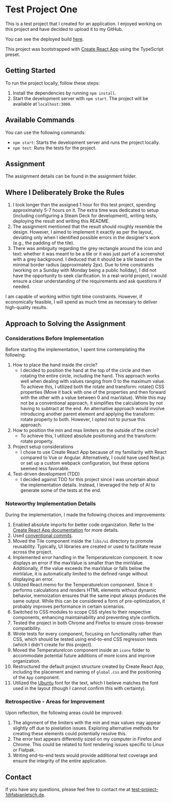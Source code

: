 # Test Project One

This is a test project that I created for an application. I enjoyed working on this project and have decided to upload it to my GitHub.

You can see the deployed build [here](https://main--merry-blancmange-590418.netlify.app/).

This project was bootstrapped with [Create React App](https://github.com/facebook/create-react-app) using the TypeScript preset.

## Getting Started

To run the project locally, follow these steps:

1. Install the dependencies by running `npm install`.
2. Start the development server with `npm start`. The project will be available at `localhost:3000`.


## Available Commands

You can use the following commands:

- `npm start`: Starts the development server and runs the project locally.
- `npm test`: Runs the tests for the project.

## Assignment

The assignment details can be found in the assignment folder.


## Where I Deliberately Broke the Rules

1. I took longer than the assigned 1 hour for this test project, spending approximately 5-7 hours on it. The extra time was dedicated to setup (including configuring a Steam Deck for development), writing tests, deploying the result and writing this README.
2. The assignment mentioned that the result should roughly resemble the design. However, I aimed to implement it exactly as per the layout, deviating only when I identified possible errors in the designer's work (e.g., the padding of the tile).
3. There was ambiguity regarding the grey rectangle around the icon and text: whether it was meant to be a tile or it was just part of a screenshot with a grey background. I deduced that it should be a tile based on the minimal border radius (approximately 2px). Due to time constraints (working on a Sunday with Monday being a public holiday), I did not have the opportunity to seek clarification. In a real-world project, I would ensure a clear understanding of the requirements and ask questions if needed.

I am capable of working within tight time constraints. However, if economically feasible, I will spend as much time as necessary to deliver high-quality results.

## Approach to Solving the Assignment

### Considerations Before Implementation

Before starting the implementation, I spent time contemplating the following:

1. How to place the hand inside the circle?
   - I decided to position the hand at the top of the circle and then rotating the entire circle, including the hand. This approach works well when dealing with values ranging from 0 to the maximum value. To achieve this, I utilized both the rotate and transform: rotate() CSS properties (Move it back with one of the properties and then forward with the other with a value between 0 and maxValue). While this may not be a conventional approach, it simplifies the calculations by not having to subtract at the end. An alternative approach would involve introducing another parent element and applying the transform: rotate property to both. However, I opted not to pursue this approach.
2. How to position the min and max limiters on the outside of the circle?
   - To achieve this, I utilized absolute positioning and the transform: rotate property.
3. Project setup considerations
   - I chose to use Create React App because of my familiarity with React compared to Vue or Angular. Alternatively, I could have used Next.js or set up a custom webpack configuration, but these options seemed less favorable.
4. Test-driven development (TDD)
   - I decided against TDD for this project since I was uncertain about the implementation details. Instead, I leveraged the help of AI to generate some of the tests at the end.

### Noteworthy Implementation Details

During the implementation, I made the following choices and improvements:

1. Enabled absolute imports for better code organization. Refer to the [Create React App documentation](https://create-react-app.dev/docs/importing-a-component/#absolute-import) for more details.
2. Used [conventional commits](https://www.conventionalcommits.org/en/v1.0.0/).
3. Moved the Tile component inside the `libs/ui` directory to promote reusability. Typically, UI libraries are created or used to facilitate reuse across the project.
4. Implemented error handling in the TemperatureIcon component. It now displays an error if the maxValue is smaller than the minValue. Additionally, if the value exceeds the maxValue or falls below the minValue, it is automatically limited to the defined range without displaying an error.
5. Utilized React.memo for the TemperatureIcon component. Since it performs calculations and renders HTML elements without dynamic behavior, memoization ensures that the same input always produces the same output. While this can be considered a form of pre-optimization, it probably improves performance in certain scenarios.
6. Switched to CSS modules to scope CSS styles to their respective components, enhancing maintainability and preventing style conflicts.
7. Tested the project in both Chrome and Firefox to ensure cross-browser compatibility.
8. Wrote tests for every component, focusing on functionality rather than CSS, which should be tested using end-to-end CSS regression tests (which I didn't create for this project).
9. Moved the TemperatureIcon component inside an `icons` folder to accommodate potential future additions of more icons and improve organization.
10. Restructured the default project structure created by Create React App, including the placement and naming of `global.css` and the positioning of the `App` component.
11. Utilized the [Ubuntu](https://fonts.google.com/specimen/Ubuntu) font for the text, which I believe matches the font used in the layout (though I cannot confirm this with certainty).

### Retrospective - Areas for Improvement

Upon reflection, the following areas could be improved:

1. The alignment of the limiters with the min and max values may appear slightly off due to pixelation issues. Exploring alternative methods for creating these elements could potentially resolve this.
2. The error text appears differently sized on my computer in Firefox and Chrome. This could be related to font rendering issues specific to Linux or Flatpak.
3. Writing end-to-end tests would provide additional test coverage and ensure the integrity of the entire application.

## Contact

If you have any questions, please feel free to contact me at test-project-1@fabianletsch.de.
